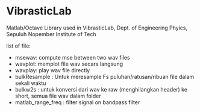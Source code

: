 VibrasticLab
============

Matlab/Octave Library used in VibrasticLab, Dept. of Engineering Phyics, Sepuluh Nopember Institute of Tech

list of file:
- msewav: compute mse between two wav files
- wavplot: memplot file wav secara langsung
- wavplay: play wav file directly
- bulkResample : Untuk meresample Fs puluhan/ratusan/ribuan file dalam sekali waktu
- bulkw2s : untuk konversi dari wav ke raw (menghilangkan header) ke short, semua file wav dalam folder
- matlab_range_freq : filter signal on bandpass filter

